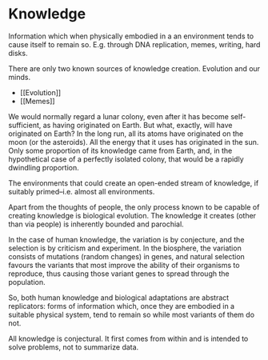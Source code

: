 # Knowledge      

Information which when physically embodied in a an environment tends to cause itself to remain so. E.g. through DNA replication, memes, writing, hard disks.

There are only two known sources of knowledge creation. Evolution and our minds.

- [[Evolution]]
- [[Memes]]


      

We would normally regard a lunar colony, even after it has become self-sufficient, as having originated on Earth. But what, exactly, will have originated on Earth? In the long run, all its atoms have originated on the moon (or the asteroids). All the energy that it uses has originated in the sun. Only some proportion of its knowledge came from Earth, and, in the hypothetical case of a perfectly isolated colony, that would be a rapidly dwindling proportion.

      

The environments that could create an open-ended stream of knowledge, if suitably primed–i.e. almost all environments.

      

Apart from the thoughts of people, the only process known to be capable of creating knowledge is biological evolution. The knowledge it creates (other than via people) is inherently bounded and parochial.

      

In the case of human knowledge, the variation is by conjecture, and the selection is by criticism and experiment. In the biosphere, the variation consists of mutations (random changes) in genes, and natural selection favours the variants that most improve the ability of their organisms to reproduce, thus causing those variant genes to spread through the population.

      

So, both human knowledge and biological adaptations are abstract replicators: forms of information which, once they are embodied in a suitable physical system, tend to remain so while most variants of them do not.

All knowledge is conjectural. It first comes from within and is intended to solve problems, not to summarize data.